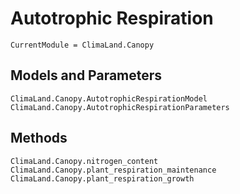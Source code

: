 # Autotrophic Respiration

```@meta
CurrentModule = ClimaLand.Canopy
```

## Models and Parameters

```@docs
ClimaLand.Canopy.AutotrophicRespirationModel
ClimaLand.Canopy.AutotrophicRespirationParameters
```

## Methods

```@docs
ClimaLand.Canopy.nitrogen_content
ClimaLand.Canopy.plant_respiration_maintenance
ClimaLand.Canopy.plant_respiration_growth
```

